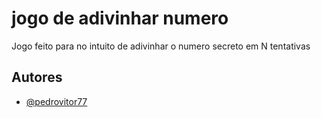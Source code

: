 
# jogo de adivinhar numero

Jogo feito para no intuito de adivinhar o numero secreto em N tentativas


## Autores

- [@pedrovitor77](https://www.github.com/pedrovitor77)
